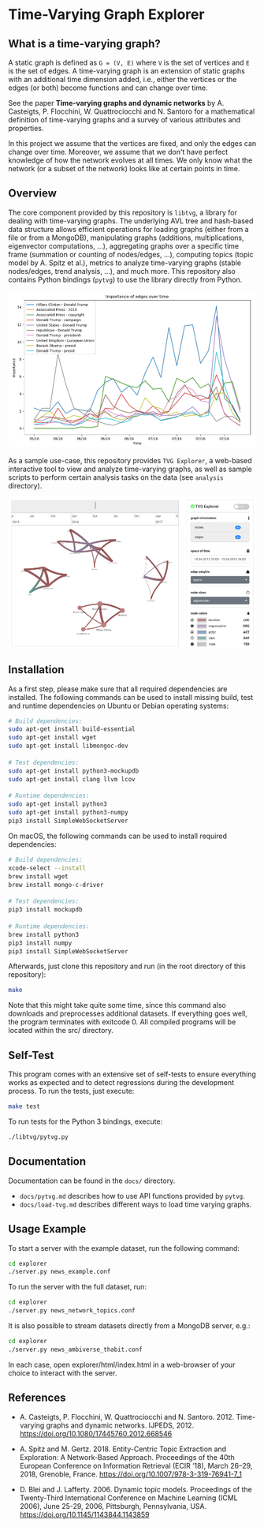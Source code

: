 Time-Varying Graph Explorer
===========================

## What is a time-varying graph?

A static graph is defined as `G = (V, E)` where `V` is the set of vertices
and `E` is the set of edges. A time-varying graph is an extension of static
graphs with an additional time dimension added, i.e., either the vertices or
the edges (or both) become functions and can change over time.

See the paper **Time-varying graphs and dynamic networks** by A. Casteigts,
P. Flocchini, W. Quattrociocchi and N. Santoro for a mathematical definition
of time-varying graphs and a survey of various attributes and properties.

In this project we assume that the vertices are fixed, and only the edges can
change over time. Moreover, we assume that we don't have perfect knowledge of
how the network evolves at all times. We only know what the network (or a
subset of the network) looks like at certain points in time.

## Overview

The core component provided by this repository is `libtvg`, a library for
dealing with time-varying graphs. The underlying AVL tree and hash-based data
structure allows efficient operations for loading graphs (either from a file
or from a MongoDB), manipulating graphs (additions, multiplications,
eigenvector computations, ...), aggregating graphs over a specific time frame
(summation or counting of nodes/edges, ...), computing topics (topic model by
A. Spitz et al.), metrics to analyze time-varying graphs (stable nodes/edges,
trend analysis, ...), and much more. This repository also contains Python
bindings (`pytvg`) to use the library directly from Python.

![Sample analysis](images/edge_importance.png "Sample analysis")

As a sample use-case, this repository provides `TVG Explorer`, a web-based
interactive tool to view and analyze time-varying graphs, as well as sample
scripts to perform certain analysis tasks on the data (see `analysis`
directory).

![TVG Explorer](images/explorer.png "TVG Explorer")

## Installation

As a first step, please make sure that all required dependencies are installed.
The following commands can be used to install missing build, test and runtime
dependencies on Ubuntu or Debian operating systems:

```bash
# Build dependencies:
sudo apt-get install build-essential
sudo apt-get install wget
sudo apt-get install libmongoc-dev

# Test dependencies:
sudo apt-get install python3-mockupdb
sudo apt-get install clang llvm lcov

# Runtime dependencies:
sudo apt-get install python3
sudo apt-get install python3-numpy
pip3 install SimpleWebSocketServer
```

On macOS, the following commands can be used to install required dependencies:

```bash
# Build dependencies:
xcode-select --install
brew install wget
brew install mongo-c-driver

# Test dependencies:
pip3 install mockupdb

# Runtime dependencies:
brew install python3
pip3 install numpy
pip3 install SimpleWebSocketServer
```

Afterwards, just clone this repository and run (in the root directory of this
repository):

```bash
make
```

Note that this might take quite some time, since this command also downloads
and preprocesses additional datasets. If everything goes well, the program
terminates with exitcode 0. All compiled programs will be located within the
src/ directory.

## Self-Test

This program comes with an extensive set of self-tests to ensure everything
works as expected and to detect regressions during the development process.
To run the tests, just execute:

```bash
make test
```

To run tests for the Python 3 bindings, execute:

```bash
./libtvg/pytvg.py
```

## Documentation

Documentation can be found in the `docs/` directory.

* `docs/pytvg.md` describes how to use API functions provided by `pytvg`.
* `docs/load-tvg.md` describes different ways to load time varying graphs.

## Usage Example

To start a server with the example dataset, run the following command:

```bash
cd explorer
./server.py news_example.conf
```

To run the server with the full dataset, run:

```bash
cd explorer
./server.py news_network_topics.conf
```

It is also possible to stream datasets directly from a MongoDB server, e.g.:

```bash
cd explorer
./server.py news_ambiverse_thabit.conf
```

In each case, open explorer/html/index.html in a web-browser of your
choice to interact with the server.

## References

* A. Casteigts, P. Flocchini, W. Quattrociocchi and N. Santoro. 2012. Time-varying graphs and dynamic networks. IJPEDS, 2012. https://doi.org/10.1080/17445760.2012.668546

* A. Spitz and M. Gertz. 2018. Entity-Centric Topic Extraction and Exploration: A Network-Based Approach. Proceedings of the 40th European Conference on Information Retrieval (ECIR ’18), March 26–29, 2018, Grenoble, France. https://doi.org/10.1007/978-3-319-76941-7_1

* D. Blei and J. Lafferty. 2006. Dynamic topic models. Proceedings of the Twenty-Third International Conference on Machine Learning (ICML 2006), June 25-29, 2006, Pittsburgh, Pennsylvania, USA. https://doi.org/10.1145/1143844.1143859
